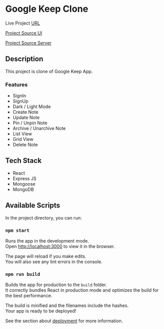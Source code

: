 # Google Keep Clone

Live Project [URL](https://keepit-kiranmate.netlify.app/)

[Project Source UI](https://github.com/kr017/KeepIt)

[Project Source Server](https://github.com/kr017/KeepIt_Backend)

## Description

This project is clone of Google Keep App.

### Features

- SignIn
- SignUp
- Dark / Light Mode
- Create Note
- Update Note
- Pin / Unpin Note
- Archive / Unarchive Note
- List View
- Grid View
- Delete Note

## Tech Stack

- React
- Express JS
- Mongoose
- MongoDB

## Available Scripts

In the project directory, you can run:

### `npm start`

Runs the app in the development mode.\
Open [http://localhost:3000](http://localhost:3000) to view it in the browser.

The page will reload if you make edits.\
You will also see any lint errors in the console.

### `npm run build`

Builds the app for production to the `build` folder.\
It correctly bundles React in production mode and optimizes the build for the best performance.

The build is minified and the filenames include the hashes.\
Your app is ready to be deployed!

See the section about [deployment](https://facebook.github.io/create-react-app/docs/deployment) for more information.
